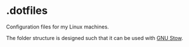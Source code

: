 # .dotfiles
Configuration files for my Linux machines.

The folder structure is designed such that it can be used with [GNU Stow](https://www.gnu.org/software/stow/).
